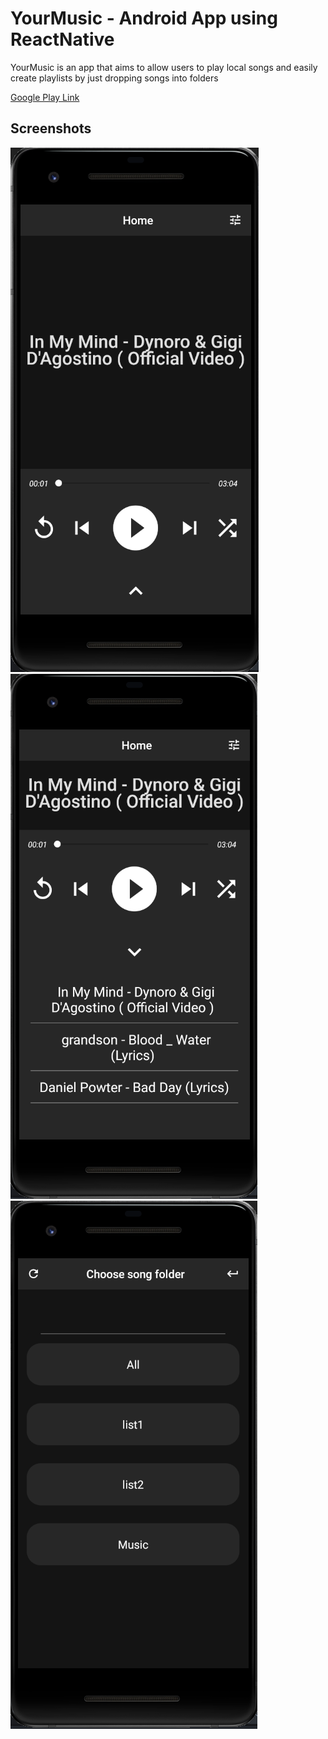 # YourMusic - Android App using ReactNative

YourMusic is an app that aims to allow users to play local songs and easily create playlists by just dropping songs into folders

[Google Play Link](https://play.google.com/store/apps/details?id=com.yourmusic)

## Screenshots
![](screenshots/img1.png)
![](screenshots/img2.png)
![](screenshots/img3.png)
